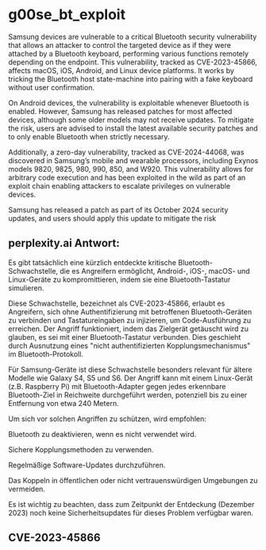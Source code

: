 # g00se_bt_exploit

Samsung devices are vulnerable to a critical Bluetooth security vulnerability that allows an attacker to control the targeted device as if they were attached by a Bluetooth keyboard, performing various functions remotely depending on the endpoint. This vulnerability, tracked as CVE-2023-45866, affects macOS, iOS, Android, and Linux device platforms. It works by tricking the Bluetooth host state-machine into pairing with a fake keyboard without user confirmation.

On Android devices, the vulnerability is exploitable whenever Bluetooth is enabled. However, Samsung has released patches for most affected devices, although some older models may not receive updates.
 To mitigate the risk, users are advised to install the latest available security patches and to only enable Bluetooth when strictly necessary.

Additionally, a zero-day vulnerability, tracked as CVE-2024-44068, was discovered in Samsung’s mobile and wearable processors, including Exynos models 9820, 9825, 980, 990, 850, and W920. This vulnerability allows for arbitrary code execution and has been exploited in the wild as part of an exploit chain enabling attackers to escalate privileges on vulnerable devices.

Samsung has released a patch as part of its October 2024 security updates, and users should apply this update to mitigate the risk

## perplexity.ai Antwort:

Es gibt tatsächlich eine kürzlich entdeckte kritische Bluetooth-Schwachstelle, die es Angreifern ermöglicht, Android-, iOS-, macOS- und Linux-Geräte zu kompromittieren, indem sie eine Bluetooth-Tastatur simulieren.

Diese Schwachstelle, bezeichnet als CVE-2023-45866, erlaubt es Angreifern, sich ohne Authentifizierung mit betroffenen Bluetooth-Geräten zu verbinden und Tastatureingaben zu injizieren, um Code-Ausführung zu erreichen. Der Angriff funktioniert, indem das Zielgerät getäuscht wird zu glauben, es sei mit einer Bluetooth-Tastatur verbunden. Dies geschieht durch Ausnutzung eines "nicht authentifizierten Kopplungsmechanismus" im Bluetooth-Protokoll.

Für Samsung-Geräte ist diese Schwachstelle besonders relevant für ältere Modelle wie Galaxy S4, S5 und S6. Der Angriff kann mit einem Linux-Gerät (z.B. Raspberry Pi) mit Bluetooth-Adapter gegen jedes erkennbare Bluetooth-Ziel in Reichweite durchgeführt werden, potenziell bis zu einer Entfernung von etwa 240 Metern.

Um sich vor solchen Angriffen zu schützen, wird empfohlen:

Bluetooth zu deaktivieren, wenn es nicht verwendet wird.

Sichere Kopplungsmethoden zu verwenden.

Regelmäßige Software-Updates durchzuführen.

Das Koppeln in öffentlichen oder nicht vertrauenswürdigen Umgebungen zu vermeiden.

Es ist wichtig zu beachten, dass zum Zeitpunkt der Entdeckung (Dezember 2023) noch keine Sicherheitsupdates für dieses Problem verfügbar waren.

## CVE-2023-45866

